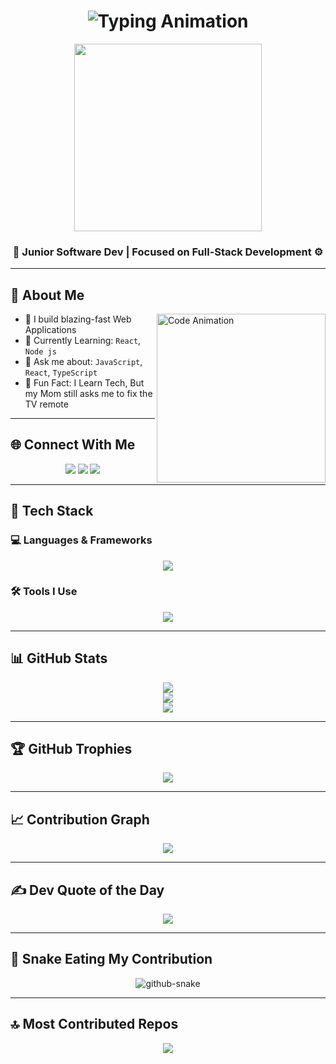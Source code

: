 <h1 align="center">
  <img src="https://readme-typing-svg.herokuapp.com?font=Fira+Code&size=25&pause=1000&center=true&vCenter=true&width=550&lines=Hi+I'm+Ajithkumar+R+(Ak)!;Junior+Software+Developer;Building+Cool+Things+🚀" alt="Typing Animation" />
</h1>

<p align="center">
  <!-- Replace this image URL if it expires -->
  <img src="https://i.pinimg.com/originals/78/da/42/78da42c5b6907b2ead1eedde2f1aaf75.gif" width="300" />
</p>

<h3 align="center">
  <strong>🚀 Junior Software Dev <span style="color:#00bcd4;"></span> | Focused on Full-Stack Development ⚙️</strong>
</h3>

---

## 🧠 About Me

<img align="right" src="https://mir-s3-cdn-cf.behance.net/project_modules/source/06f21a161921919.63cd7887d0a70.gif" width="270" alt="Code Animation" />

- 🔭 I build blazing-fast Web Applications
- 🧪 Currently Learning: `React`, `Node js`
- 💬 Ask me about: `JavaScript`, `React`,  `TypeScript`
- 🧠 Fun Fact: I Learn Tech, But my Mom still asks me to fix the TV remote

---

## 🌐 Connect With Me

<p align="center">
  <a href="https://linkedin.com/in/ajithkumar-be/" target="_blank"><img src="https://skillicons.dev/icons?i=linkedin" /></a>
  <a href="mailto:itsajith005@gmail.com"><img src="https://skillicons.dev/icons?i=gmail" /></a>
  <a href="https://instagram.com/itsajith00" target="_blank"><img src="https://skillicons.dev/icons?i=instagram" /></a>
</p>

---

## 🧰 Tech Stack

### 💻 Languages & Frameworks
<p align="center">
  <img src="https://skillicons.dev/icons?i=html,css,js,ts,react,python" />
</p>


### 🛠️ Tools I Use
<p align="center">
  <img src="https://skillicons.dev/icons?i=git,github,vscode" />
</p>


---

## 📊 GitHub Stats

<p align="center">
  <img src="https://github-readme-stats.vercel.app/api?username=ajithkumar-ravi&theme=github_dark&hide_border=false&include_all_commits=true&count_private=true" />
  <br/>
  <img src="https://streak-stats.demolab.com?user=ajithkumar-ravi&theme=github-dark&hide_border=false" />
  <br/>
  <img src="https://github-readme-stats.vercel.app/api/top-langs/?username=ajithkumar-ravi&theme=github_dark&hide_border=false&layout=compact" />
</p>

---

## 🏆 GitHub Trophies

<p align="center">
  <img src="https://github-profile-trophy.vercel.app/?username=ajithkumar-ravi&theme=algolia&no-frame=false&no-bg=true&margin-w=15" />
</p>

---

## 📈 Contribution Graph

<p align="center">
  <img src="https://github-readme-activity-graph.vercel.app/graph?username=ajithkumar-ravi&theme=react-dark&bg_color=1d1d1d&color=00bcd4&line=00f5a0&point=f5a623&area=true&hide_border=true" />
</p>

---

## ✍️ Dev Quote of the Day

<p align="center">
  <img src="https://quotes-github-readme.vercel.app/api?type=horizontal&theme=dark" />
</p>

---

## 🐍 Snake Eating My Contribution

<p align="center">
  <picture>
    <source media="(prefers-color-scheme: dark)" srcset="https://raw.githubusercontent.com/tobiasmeyhoefer/tobiasmeyhoefer/output/github-snake-dark.svg" />
    <source media="(prefers-color-scheme: light)" srcset="https://raw.githubusercontent.com/tobiasmeyhoefer/tobiasmeyhoefer/output/github-snake.svg" />
    <img alt="github-snake" src="https://raw.githubusercontent.com/tobiasmeyhoefer/tobiasmeyhoefer/output/github-snake.svg" />
  </picture>
</p>

---

## 🔝 Most Contributed Repos

<p align="center">
  <img src="https://github-contributor-stats.vercel.app/api?username=ajithkumar-ravi&limit=5&theme=dark&combine_all_yearly_contributions=true" />
</p>
